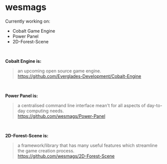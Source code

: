 # wesmags
Currently working on: 
- Cobalt Game Engine
- Power Panel
- 2D-Forest-Scene

<br>

__Cobalt Engine is:__
> an upcoming open source game engine.
> <br>
> https://github.com/Everglades-Development/Cobalt-Engine


<br>

__Power Panel is:__
>  a centralised command line interface mean't for all aspects of day-to-day computing needs.
> <br>
> https://github.com/wesmags/Power-Panel

<br>


__2D-Forest-Scene is:__
> a framework/library that has many useful features which streamline the game creation process.
> <br>
> https://github.com/wesmags/2D-Forest-Scene

<br>


<!--
**wesmags/wesmags** is a ✨ _special_ ✨ repository because its `README.md` (this file) appears on your GitHub profile.

Here are some ideas to get you started:

- 🔭 I’m currently working on ...
- 🌱 I’m currently learning ...
- 👯 I’m looking to collaborate on ...
- 🤔 I’m looking for help with ...
- 💬 Ask me about ...
- 📫 How to reach me: ...
- 😄 Pronouns: ...
- ⚡ Fun fact: ...
-->
